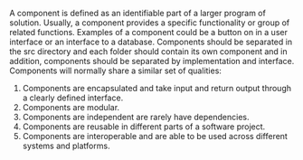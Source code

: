 A component is defined as an identifiable part of a larger program of solution. Usually, a component provides a specific functionality or group of related functions. Examples of a component could be a button on in a user interface or an interface to a database. Components should be separated in the src directory and each folder should contain its own component and in addition, components should be separated by implementation and interface. 
Components will normally share a similar set of qualities:  
1. Components are encapsulated and take input and return output through a clearly defined interface.
2. Components are modular.
3. Components are independent are rarely have dependencies.
4. Components are reusable in different parts of a software project.
5. Components are interoperable and are able to be used across different systems and platforms.  

